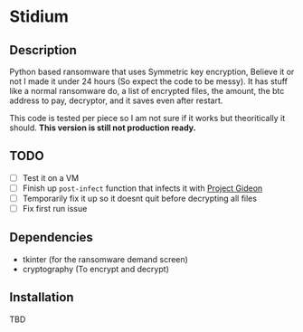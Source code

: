 # Stidium

## Description
Python based ransomware that uses Symmetric key encryption, Believe it or not I made it under 24 hours (So expect the code to be messy). It has stuff like a normal ransomware do, a list of encrypted files, the amount, the btc address to pay, decryptor, and it saves even after restart.

This code is tested per piece so I am not sure if it works but theoritically it should. **This version is still not production ready.**

## TODO
- [ ] Test it on a VM
- [ ] Finish up `post-infect` function that infects it with [Project Gideon](https://github.com/Not-Baguette/Project-Gideon/)
- [ ] Temporarily fix it up so it doesnt quit before decrypting all files
- [ ] Fix first run issue

## Dependencies
- tkinter (for the ransomware demand screen)
- cryptography (To encrypt and decrypt)

## Installation
TBD
